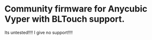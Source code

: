 # Community firmware for Anycubic Vyper with BLTouch support.

Its untested!!!!
I give no support!!!!
